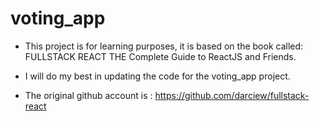 # voting_app

- This project is for learning purposes, it is based on the book called: FULLSTACK REACT THE Complete Guide to ReactJS and Friends.

- I will do my best in updating the code for the voting_app project.

- The original github account is : https://github.com/darciew/fullstack-react